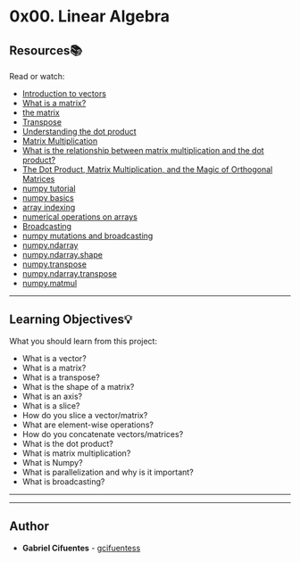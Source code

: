 # 0x00. Linear Algebra

## Resources:books:
Read or watch:
* [Introduction to vectors](https://intranet.hbtn.io/rltoken/C05mTOfKzZgz_AVSosNKIw)
* [What is a matrix?](https://intranet.hbtn.io/rltoken/vLe4BBPfmLXy2s_Idqo87w)
* [the matrix](https://intranet.hbtn.io/rltoken/Zad2ReJ9SU4IuQ3ZX986qw)
* [Transpose](https://intranet.hbtn.io/rltoken/xHWwQjqH9tgEcskvFQaV7A)
* [Understanding the dot product](https://intranet.hbtn.io/rltoken/2tYcOFY35stXjd0nhTpgFA)
* [Matrix Multiplication](https://intranet.hbtn.io/rltoken/pV4znghCxaXAAny4Ou-cNw)
* [What is the relationship between matrix multiplication and the dot product?](https://intranet.hbtn.io/rltoken/ih50DhE4FvilyItYPo1x5A)
* [The Dot Product, Matrix Multiplication, and the Magic of Orthogonal Matrices](https://intranet.hbtn.io/rltoken/DnAvjbmojZutluWV9OJVOg)
* [numpy tutorial](https://intranet.hbtn.io/rltoken/MBHHb0eiN0OummbEdI9g_Q)
* [numpy basics](https://intranet.hbtn.io/rltoken/L8RdIDGi3GGO-_erGcMORg)
* [array indexing](https://intranet.hbtn.io/rltoken/aP6pS5OhR5TLg9ZB9AkSiw)
* [numerical operations on arrays](https://intranet.hbtn.io/rltoken/slRzAgt6aom5-Nj5XSdUcQ)
* [Broadcasting](https://intranet.hbtn.io/rltoken/xgq6QIOHufhg8lHCZn0jwA)
* [numpy mutations and broadcasting](https://intranet.hbtn.io/rltoken/Um_KKvPM-__DxrxIzOcW6Q)
* [numpy.ndarray](https://intranet.hbtn.io/rltoken/QwlSVWZcJNeGHmgPJMNtHg)
* [numpy.ndarray.shape](https://intranet.hbtn.io/rltoken/wBmTVyayvO4hHbyT6wpt0g)
* [numpy.transpose](https://intranet.hbtn.io/rltoken/I1V8iDWar7Hnoh_VwQzZ_Q)
* [numpy.ndarray.transpose](https://intranet.hbtn.io/rltoken/iv73fN04gTbpeV_XcIIaPQ)
* [numpy.matmul](https://intranet.hbtn.io/rltoken/MbHJEqjwavimnL8HRtaYCA)

---
## Learning Objectives:bulb:
What you should learn from this project:

* What is a vector?
* What is a matrix?
* What is a transpose?
* What is the shape of a matrix?
* What is an axis?
* What is a slice?
* How do you slice a vector/matrix?
* What are element-wise operations?
* How do you concatenate vectors/matrices?
* What is the dot product?
* What is matrix multiplication?
* What is Numpy?
* What is parallelization and why is it important?
* What is broadcasting?

---
---

## Author
* **Gabriel Cifuentes** - [gcifuentess](https://github.com/gcifuentess)
